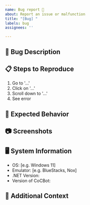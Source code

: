 ```yaml
---
name: Bug report 🐛
about: Report an issue or malfunction
title: "[Bug] "
labels: bug
assignees: ''

---
```


## 🐛 Bug Description
<!-- A clear and concise description of the bug -->

## 📋 Steps to Reproduce
1. Go to '...'
2. Click on '...'
3. Scroll down to '...'
4. See error

## 🧭 Expected Behavior
<!-- A clear and concise description of what you expected to happen -->

## 📷 Screenshots
<!-- If applicable, add screenshots to help explain the problem -->

## 🖥 System Information
- OS: [e.g. Windows 11]
- Emulator: [e.g. BlueStacks, Nox]
- .NET Version:
- Version of CoCBot: 

## 🧪 Additional Context
<!-- Add any other context about the problem here -->
